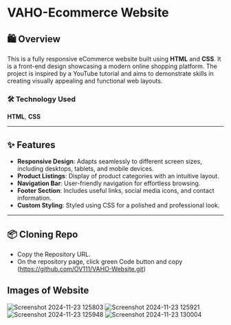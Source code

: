 ﻿# VAHO-Ecommerce Website
## 🛍️ Overview
This is a fully responsive eCommerce website built using **HTML** and **CSS**. It is a front-end design showcasing a modern online shopping platform. The project is inspired by a YouTube tutorial and aims to demonstrate skills in creating visually appealing and functional web layouts.
### 🛠️ Technology Used
**HTML**,
**CSS**
***
## ✨ Features
- __Responsive Design__: Adapts seamlessly to different screen sizes, including desktops, tablets, and mobile devices.
- __Product Listings__: Display of product categories with an intuitive layout.
- __Navigation Bar__: User-friendly navigation for effortless browsing.
- __Footer Section__: Includes useful links, social media icons, and contact information.
- __Custom Styling__: Styled using CSS for a polished and professional look.
***
## 📦 Cloning Repo
- Copy the Repository URL.
- On the repository page, click green Code button and copy 
       (https://github.com/OV111/VAHO-Website.git)
  
## Images of Website
![Screenshot 2024-11-23 125803](https://github.com/user-attachments/assets/3848df62-2753-4fd2-acae-811db4f0441a)
![Screenshot 2024-11-23 125921](https://github.com/user-attachments/assets/8972668c-29fb-48d9-9a36-be54bf0209bc)
![Screenshot 2024-11-23 125948](https://github.com/user-attachments/assets/4621b9d3-89a2-4ddb-b967-803e65a9cadc)
![Screenshot 2024-11-23 130004](https://github.com/user-attachments/assets/d1ce8677-8d8f-4f94-970f-7d8d3fbebe3b)
